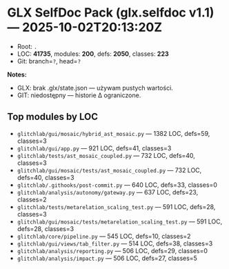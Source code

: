 # GLX SelfDoc Pack (glx.selfdoc v1.1) — 2025-10-02T20:13:20Z

- Root: `.`
- LOC: **41735**, modules: **200**, defs: **2050**, classes: **223**
- Git: branch=`?`, head=`?`

**Notes:**
- GLX: brak .glx/state.json — używam pustych wartości.
- GIT: niedostępny — historie Δ ograniczone.

## Top modules by LOC

- `glitchlab/gui/mosaic/hybrid_ast_mosaic.py` — 1382 LOC, defs=59, classes=3
- `glitchlab/gui/app.py` — 921 LOC, defs=41, classes=3
- `glitchlab/tests/ast_mosaic_coupled.py` — 732 LOC, defs=40, classes=3
- `glitchlab/gui/mosaic/tests/ast_mosaic_coupled.py` — 732 LOC, defs=40, classes=3
- `glitchlab/.githooks/post-commit.py` — 640 LOC, defs=33, classes=0
- `glitchlab/analysis/autonomy/gateway.py` — 637 LOC, defs=23, classes=2
- `glitchlab/tests/metarelation_scaling_test.py` — 591 LOC, defs=28, classes=3
- `glitchlab/gui/mosaic/tests/metarelation_scaling_test.py` — 591 LOC, defs=28, classes=3
- `glitchlab/core/pipeline.py` — 545 LOC, defs=10, classes=2
- `glitchlab/gui/views/tab_filter.py` — 514 LOC, defs=38, classes=3
- `glitchlab/analysis/reporting.py` — 506 LOC, defs=29, classes=0
- `glitchlab/analysis/impact.py` — 506 LOC, defs=27, classes=5
